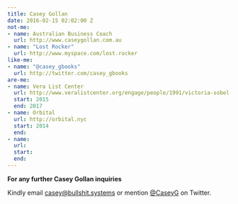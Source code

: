 ```yaml
---
title: Casey Gollan
date: 2016-02-15 02:02:00 Z
not-me:
- name: Australian Business Coach
  url: http://www.caseygollan.com.au
- name: "Lost Rocker"
  url: http://www.myspace.com/lost.rocker
like-me:
- name: "@casey_gbooks"
  url: http://twitter.com/casey_gbooks
are-me:
- name: Vera List Center
  url: http://www.veralistcenter.org/engage/people/1991/victoria-sobel-and-casey-gollan/
  start: 2015
  end: 2017
- name: Orbital
  url: http://orbital.nyc
  start: 2014
  end: 
- name: 
  url: 
  start: 
  end: 
---
```


**For any further Casey Gollan inquiries**

Kindly email [casey@bullshit.systems](mailto:casey@bullshit.systems) or mention [@CaseyG](http://twitter.com/caseyg) on Twitter.
